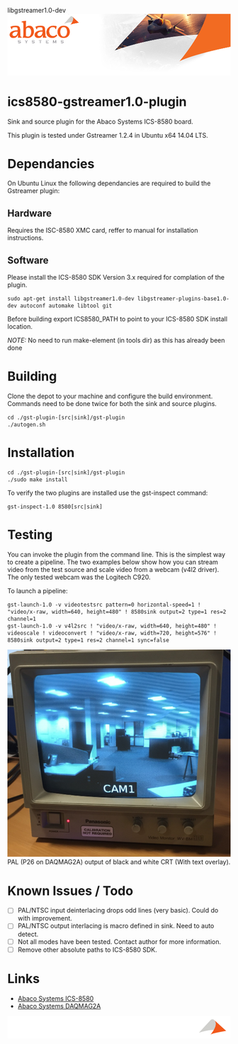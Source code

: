 libgstreamer1.0-dev![Abaco stripe](abaco/Abaco_background-1000x275.png)
# ics8580-gstreamer1.0-plugin
Sink and source plugin for the Abaco Systems ICS-8580 board.

This plugin is tested under Gstreamer 1.2.4 in Ubuntu x64 14.04 LTS.
# Dependancies
On Ubuntu Linux the following dependancies are required to build the Gstreamer plugin:
## Hardware
Requires the ISC-8580 XMC card, reffer to manual for installation instructions.
## Software
Please install the ICS-8580 SDK Version 3.x required for complation of the plugin.

```
sudo apt-get install libgstreamer1.0-dev libgstreamer-plugins-base1.0-dev autoconf automake libtool git 
```
Before building export ICS8580_PATH to point to your ICS-8580 SDK install location.

*NOTE:* No need to run make-element (in tools dir) as this has already been done
# Building
Clone the depot to your machine and configure the build environment. Commands need to be done twice for both the sink and source plugins.
```
cd ./gst-plugin-[src|sink]/gst-plugin
./autogen.sh
```
# Installation
```
cd ./gst-plugin-[src|sink]/gst-plugin
./sudo make install
```
To verify the two plugins are installed use the gst-inspect command:
```
gst-inspect-1.0 8580[src|sink]
```
# Testing
You can invoke the plugin from the command line. This is the simplest way to create a pipeline. The two examples below show how you can stream video from the test source and scale video from a webcam (v4l2 driver). The only tested webcam was the Logitech C920.

To launch a pipeline:
```
gst-launch-1.0 -v videotestsrc pattern=0 horizontal-speed=1 ! "video/x-raw, width=640, height=480" ! 8580sink output=2 type=1 res=2 channel=1
gst-launch-1.0 -v v4l2src ! "video/x-raw, width=640, height=480" ! videoscale ! videoconvert ! "video/x-raw, width=720, height=576" ! 8580sink output=2 type=1 res=2 channel=1 sync=false
```
![PAL Output](abaco/B&W_PAL.JPG)
PAL (P26 on DAQMAG2A) output of black and white CRT (With text overlay).
# Known Issues / Todo
- [ ] PAL/NTSC input deinterlacing drops odd lines (very basic). Could do with improvement.
- [ ] PAL/NTSC output interlacing is macro defined in sink. Need to auto detect.
- [ ] Not all modes have been tested. Contact author for more information.
- [ ] Remove other absolute paths to ICS-8580 SDK.

# Links
* [Abaco Systems ICS-8580](https://www.abaco.com/products/ics-8580-video-compression-board)
* [Abaco Systems DAQMAG2A](https://www.abaco.com/products/daqmag2a-rugged-display-computer)

![Abaco footer](abaco/Abaco%20Footer1000x100.png)
